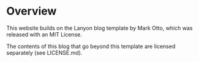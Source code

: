 # Overview

This website builds on the Lanyon blog template by Mark Otto, which was released with an MIT License.

The contents of this blog that go beyond this template are licensed separately (see LICENSE.md).